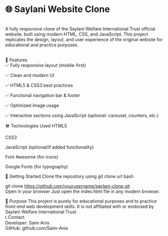 <h1>🌐 Saylani Website Clone</h1>  <br>
A fully responsive clone of the Saylani Welfare International Trust official website, built using modern HTML, CSS, and JavaScript. This project replicates the design, layout, and user experience of the original website for educational and practice purposes.

 <br>📌 Features <br>
✅ Fully responsive layout (mobile-first)

✅ Clean and modern UI

✅ HTML5 & CSS3 best practices

✅ Functional navigation bar & footer

✅ Optimized image usage

✅ Interactive sections using JavaScript (optional: carousel, counters, etc.)

🛠️ Technologies Used
HTML5 <br>

CSS3 <br>

JavaScript (optional/if added functionality) <br>

Font Awesome (for icons) <br>

Google Fonts (for typography) <br>

🚀 Getting Started
Clone the repository
using git clone url
bash

git clone https://github.com/yourusername/saylani-clone.git <br>
Open in your browser
Just open the index.html file in any modern browser.



🎯 Purpose
This project is purely for educational purposes and to practice front-end web development skills. It is not affiliated with or endorsed by Saylani Welfare International Trust.
<br>
📞 Contact <br>
Developer: Saim Anis <br>
GitHub: github.com/Saim-Anis <br>

